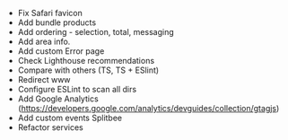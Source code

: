 - Fix Safari favicon
- Add bundle products
- Add ordering - selection, total, messaging
- Add area info.
- Add custom Error page
- Check Lighthouse recommendations
- Compare with others (TS, TS + ESlint)
- Redirect www
- Configure ESLint to scan all dirs
- Add Google Analytics (https://developers.google.com/analytics/devguides/collection/gtagjs)
- Add custom events Splitbee
- Refactor services
